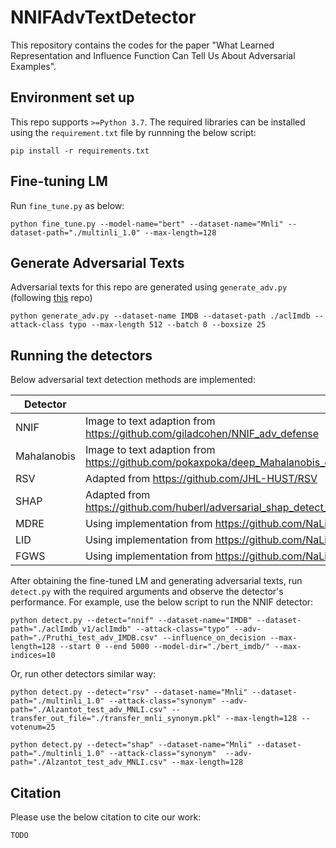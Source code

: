 # NNIFAdvTextDetector
This repository contains the codes for the paper "What Learned Representation and Influence Function Can Tell Us About Adversarial Examples".

## Environment set up
This repo supports `>=Python 3.7`. The required libraries can be installed using the `requirement.txt` file by runnning the below script:
```
pip install -r requirements.txt
```
## Fine-tuning LM

Run `fine_tune.py` as below:
```
python fine_tune.py --model-name="bert" --dataset-name="Mnli" --dataset-path="./multinli_1.0" --max-length=128
```
## Generate Adversarial Texts
Adversarial texts for this repo are generated using `generate_adv.py` (following [this](https://github.com/NaLiuAnna/MDRE) repo)
```
python generate_adv.py --dataset-name IMDB --dataset-path ./aclImdb --attack-class typo --max-length 512 --batch 0 --boxsize 25
```

## Running the detectors
Below adversarial text detection methods are implemented:

| Detector | |
|----------|---|
| NNIF | Image to text adaption from https://github.com/giladcohen/NNIF_adv_defense|
| Mahalanobis | Image to text adaption from https://github.com/pokaxpoka/deep_Mahalanobis_detector/tree/master|
| RSV| Adapted from https://github.com/JHL-HUST/RSV|
| SHAP| Adapted from https://github.com/huberl/adversarial_shap_detect_Repl4NLP/|
| MDRE| Using implementation from https://github.com/NaLiuAnna/MDRE|
| LID| Using implementation from https://github.com/NaLiuAnna/MDRE |
| FGWS| Using implementation from https://github.com/NaLiuAnna/MDRE |

After obtaining the fine-tuned LM and generating adversarial texts, run `detect.py` with the required arguments and observe the detector's performance. For example, use the below script to run the NNIF detector:
```
python detect.py --detect="nnif" --dataset-name="IMDB" --dataset-path="./aclImdb_v1/aclImdb" --attack-class="typo" --adv-path="./Pruthi_test_adv_IMDB.csv" --influence_on_decision --max-length=128 --start 0 --end 5000 --model-dir="./bert_imdb/" --max-indices=10
```
Or, run other detectors similar way:
```
python detect.py --detect="rsv" --dataset-name="Mnli" --dataset-path="./multinli_1.0" --attack-class="synonym" --adv-path="./Alzantot_test_adv_MNLI.csv" --transfer_out_file="./transfer_mnli_synonym.pkl" --max-length=128 --votenum=25
```
```
python detect.py --detect="shap" --dataset-name="Mnli" --dataset-path="./multinli_1.0" --attack-class="synonym"  --adv-path="./Alzantot_test_adv_MNLI.csv" --max-length=128
```



## Citation
Please use the below citation to cite our work:
```
TODO
```

